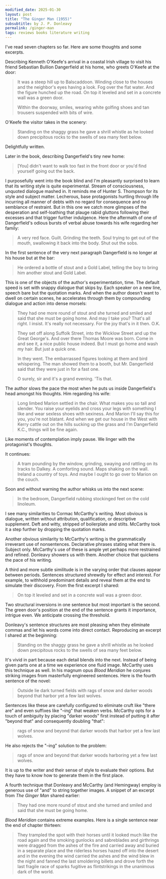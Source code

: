 ```yaml
---
modified_date: 2025-01-30
layout: post
title: "The Ginger Man (1955)"
subsubtitle: by J. P. Donleavy
permalink: /ginger-man
tags: reviews books literature writing
---
```


I've read seven chapters so far.
Here are some thoughts and some excerpts.
<!--more-->

Describing Kenneth O'Keefe's arrival in a coastal Irish village to visit his friend Sebastian Bullion Dangerfield at his home, who greets O'Keefe at the door:
> It was a steep hill up to Balscaddoon.
> Winding close to the houses and the neighbor's eyes having a look.
> Fog over the flat water.
> And the figure hunched up the road.
> On top it leveled and set in a concrete wall was a green door.
>
> Within the doorway, smiles, wearing white golfing shoes and tan trousers suspended with bits of wire.

O'Keefe the visitor takes in the scenery:
> Standing on the shaggy grass he gave a shrill whistle as he looked down precipitous rocks to the swells of sea many feet below.

Delightfully written.

Later in the book, describing Dangerfield's tiny new home:
> [You] didn't want to walk too fast in the front door or you'd find yourself going out the back.

I purposefully went into the book blind and I'm pleasantly surprised to learn that its writing style is quite experimental.
Stream of consciousness, unquoted dialogue mashed in.
It reminds me of Hunter S. Thompson for its style and subject matter.
Lecherous, base protagonists hurtling through life incurring all manner of debts with no regard for consequence and no semblance of restraint.
But in this one we catch more glimpses of the desperation and self-loathing that plauge rabid gluttons following their excesses and that trigger further indulgence.
Here the aftermath of one of Dangerfield's odious bursts of verbal abuse towards his wife regarding her family:
> A very red face.
> Guilt.
> Grinding the teeth.
> Soul trying to get out of the mouth, swallowing it back into the body.
> Shut out the sobs.

In the first sentence of the very next paragraph Dangerfield is no longer at his house but at the bar:
> He ordered a bottle of stout and a Gold Label, telling the boy to bring him another stout and Gold Label.

This is one of the objects of the author's experimentation, time.
The default speed is set with snappy dialogue that skips by.
Each speaker on a new line, speech bare but the quotation marks.
And when the author doesn't want to dwell on certain scenes, he accelerates through them by compounding dialogue and action into dense morsels:
> They had one more round of stout and she turned and smiled and said that she must be going home.
> And may I take you?
> That's all right.
> I insist.
> It's really not necessary.
> For the joy that's in it then.
> O.K.
>
> They set off along Suffolk Street, into the Wicklow Street and up the Great George's.
> And over there Thomas Moore was born.
> Come in and see it, a nice public house indeed.
> But I must go home and wash my hair.
> But just a quick one.
>
> In they went.
> The embarrassed figures looking at them and bird whispering.
> The man showed them to a booth, but Mr. Dangerfield said that they were just in for a fast one.
>
> O surely, sir and it's a grand evening. 'Tis that.

The author slows the pace the most when he puts us inside Dangerfield's head amongst his thoughts.
Him regarding his wife:
> Long limbed Marion settled in the chair.
> What makes you so tall and slender.
> You raise your eyelids and cross your legs with something I like and wear sexless shoes with sexiness.
> And Marion I'll say this for you, you're not blatant.
> And when we get our house in the West with Kerry cattle out on the hills sucking up the grass and I'm Dangerfield K.C., things will be fine again.

Like moments of contemplation imply pause.
We linger with the protagonist's thoughts.

It continues:
> A tram pounding by the window, grinding, swaying and rattling on its tracks to Dalkey.
> A comforting sound.
> Maps shaking on the wall.
> Ireland a country of toys.
> And maybe I ought to go over to Marion on the couch.

Soon and without warning the author whisks us into the next scene:
> In the bedroom, Dangerfield rubbing stockinged feet on the cold linoleum.

I see many similarities to Cormac McCarthy's writing.
Most obvious is dialogue, written without attribution, qualification, or descriptive supplement.
Deft and witty, stripped of boilerplate and stilts.
McCarthy took it a step further by dropping the quotation marks.

Another obvious similarity to McCarthy's writing is the grammatically irreverant use of nonsentences.
Declarative phrases stating what there is.
Subject only.
McCarthy's use of these is ample yet perhaps more restrained and refined.
Donleavy showers us with them.
Another choice that quickens the pace of his writing.

A third and more subtle similitude is in the varying order that clauses appear between periods.
Sentences structured shrewdly for effect and interest.
For example, to withhold predominant details and reveal them at the end to simulate their discovery.
From the first excerpt I shared:
> On top it leveled and set in a concrete wall was a green door.

Two structural inversions in one sentence but most important is the second.
The green door's position at the end of the sentence grants it importance, intrigue even.
We anticipate crossing the threshold.

Donleavy's sentence structures are most pleasing when they eliminate commas and let his words come into direct contact.
Reproducing an excerpt I shared at the beginning:
> Standing on the shaggy grass he gave a shrill whistle as he looked down precipitous rocks to the swells of sea many feet below.

It's vivid in part because each detail blends into the next.
Instead of being given parts one at a time we experience one fluid image.
McCarthy uses this technique as well.
In his magnum opus _Blood Meridian_ he conjures striking images from masterfully engineered sentences.
Here is the fourth sentence of the novel:
> Outside lie dark turned fields with rags of snow and darker woods beyond that harbor yet a few last wolves.

Sentences like these are carefully configured to eliminate cruft like "there are" and even suffixes like "–ing" that weaken verbs.
McCarthy opts for a touch of ambiguity by placing "darker woods" first instead of putting it after "beyond that" and consequently doubling "that":
> rags of snow and beyond that darker woods that harbor yet a few last wolves.

He also rejects the "–ing" solution to the problem:
> rags of snow and beyond that darker woods harboring yet a few last wolves.

It is up to the writer and their sense of style to evaluate their options.
But they have to know how to generate them in the first place.

A fourth technique that Donleavy and McCarthy (and Hemingway) employ is generous use of "and" to string together images.
A snippet of an excerpt from _The Ginger Man_ shared earlier:
> They had one more round of stout and she turned and smiled and said that she must be going home.

_Blood Meridian_ contains extreme examples.
Here is a single sentence near the end of chapter thirteen:
> They trampled the spot with their horses until it looked much like the road again and the smoking gunlocks and sabreblades and girthrings were dragged from the ashes of the fire and carried away and buried in a separate place and the riderless horses hazed off into the desert and in the evening the wind carried the ashes and the wind blew in the night and fanned the last smoldering billets and drove forth the last fragile race of sparks fugitive as flintstrikings in the unanimous dark of the world.
